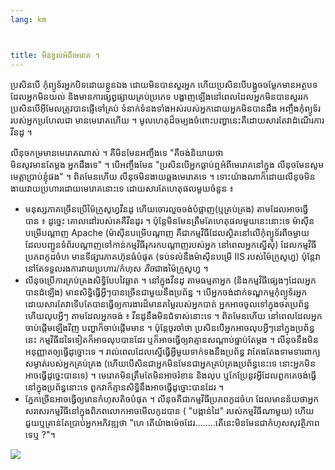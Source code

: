 ```yaml
---
lang: km



title: មិន​ខ្វល់​អំពី​មេរោគ ។
---
```


ប្រសិន​បើ​ កុំព្យូទ័រ​​អ្នក​បិទ​ដោយ​ខ្លួន​ឯង ដោយ​មិន​បាន​សួរ​អ្នក​ ហើយ​ប្រសិន​បើ​​​បង្អួច​ចម្លែក​ 
​មាន​អត្ថបទ​ដែល​អ្នក​មិន​យល់​ និង​មាន​ការ​ផ្សព្វ​ផ្សាយ​គ្រប់​ប្រភេទ 
បង្ហាញ​ឡើង​ នៅ​ពេល​ដែល​អ្នក​មិន​បាន​សួរ​រក​ ប្រសិន​បើ​​​អ៊ីមែល​ត្រូវ​បាន​ផ្ញើ​ទៅ​គ្រប់​ 
​​ទំនាក់​ទំនង​ទាំង​អស់​របស់​អ្នក​ ដោយ​អ្នក​​មិន​បាន​ដឹង អញ្ចឹង​កុំព្យូទ័រ​របស់​អ្នក​ប្រហែល​ជា​
មាន​មេរោគ​ហើយ​ ។ មូល​ហេតុ​​​​ដ៏​ចម្បង​ចំពោះ​បញ្ហា​នេះ​ គឺ​ដោយ​​សារតែ​វា​ដំណើរការ​វីនដូ ។

លីនុច​កម្រ​មាន​មេរោគ​ណាស់​ ។ គឺ​មិន​មែន​អញ្ចឹង​ទេ​ "គឺ​ចង់​និយាយ​​ថា  
មិន​សូវ​មាន​តែ​ម្តង​ អ្នក​ដឹង​ទេ​" ។ បើ​អញ្ចឹង​​មែន​ "ប្រសិន​បើ​អ្នក​ធ្លាប់​​ឮ​អំពី​មេរោគ​​នៅ​ក្នុង​ 
​លីនុច​មែន​​ សូម​មេត្តា​ប្រាប់​ខ្ញុំ​ផង​" ។  ពិត​មែន​ហើយ​ លីនុច​មិន​ងាយ​ឆ្លង​មេរោគ​ទេ​ ។
ទោះ​យ៉ាង​ណា​ក៏​ដោយ​ លីនុច​​មិនងាយ​វាយ​ប្រហារ​ដោយ​មេរោគ​​នោះ​ទេ​ ដោយ​សារ​តែ​​ហេតុផល​មួយ​ចំនួន ៖

<ul>

<li>មនុស្ស​ភាគ​ច្រើន​ប្រើ​ម៉ៃ​ក្រូសូហ្វ​វីនដូ​ ហើយ​ចោរ​លួច​ចង់​បំផ្លាញ​ 
 (ឬ​គ្រប់​គ្រង) តាម​ដែល​អាច​ធ្វើ​បាន ៖ ​ដូច្នេះ​ គោល​ដៅ​របស់​គេ​គឺ​វីនដូរ ។ 
ប៉ុន្តែ​មិន​មែន​ត្រឹម​តែ​ហេតុ​ផល​មួយ​​នេះ​នោះ​ទេ​  ម៉ាស៊ីន​បម្រើ​បណ្តាញ​ Apache  (ម៉ាស៊ីន​បម្រើ​បណ្តាញ​ គឺ​ជា​ 
កម្មវិធី​ដែល​ស្ថិត​នៅ​លើ​កុំព្យូទ័រ​ពី​ចម្ងាយ ​ដែល​បញ្ជូន​​ទំព័រ​បណ្តាញ​ទៅ​កាន់​ 
កម្មវិធី​រុក​រក​បណ្ដាញ​​របស់​អ្នក​ នៅ​ពេល​អ្នក​ស្នើសុំ​) ដែល​កម្មវិធី​ប្រភព​កូដ​ចំហ
មាន​ទី​ផ្សារ​ភាគ​ហ៊ុន​ធំ​បំផុត​ (​ទប់​ទល់​នឹង​​ម៉ាស៊ីន​បម្រើ​  IIS របស់​ម៉ៃក្រូសូហ្វ) ប៉ុន្តែ​វា​នៅ​តែ​ទទួល​រង​ការ​វាយ​ប្រហារ​/កំហុស​ <i>តិច​​</i>  
ជាង​​ម៉ៃក្រូសូហ្វ ។</li>

<li>លីនុច​ប្រើ​ការ​គ្រប់​គ្រង​​សិទ្ធិ​បែប​វៃ​ឆ្លាត​ ។ នៅ​ក្នុង​វីនដូ តាម​ធម្មតា​អ្នក​ (និង​កម្មវិធី​ 
​ផ្សេងៗ​​ដែល​អ្នក​បាន​ដំឡើង​)​ ​មាន​សិទ្ធិ​​ធ្វើ​អ្វី​ៗ​​បាន​ច្រើន​​ជា​មួយ​នឹង​ 
ប្រព័ន្ធ​ ។ បើ​អ្នក​ចង់​ដាក់​ទណ្ឌ​កម្ម​​កុំព្យូទ័រ​អ្នក​ ដោយ​សារ​តែ​វា​ទើប​តែ​បាន​ 
ធ្វើ​ឲ្យ​ការងារ​ដ៏​មាន​តម្លៃ​របស់​អ្នក​បាត់​ អ្នក​អាច​ចូល​ទៅ​ក្នុង​ថត​ប្រព័ន្ធ​ ហើយ​
លុប​អ្វី​ៗ​ ​​តាមដែល​​​អ្នកចង់​ ៖ វីន​ដូ​នឹង​មិនជំទាស់​នោះ​​ទេ​ ។ ពិត​មែន​ហើយ​ នៅ​ពេល​​ដែល​អ្នក​​​ចាប់​ផ្តើម​ឡើង​វិញ​​​ បញ្ហា​ក៏​ចាប់​ផ្តើម​មាន ។ ប៉ុន្តែ​ចូរ​ចាំ​ថា​ ​ប្រសិន​បើ​អ្នក​អាច​លុប​អ្វីៗ​នៅ​ 
ក្នុង​ប្រព័ន្ធ​នេះ​ កម្មវិធី​ដទៃ​ទៀត​ក៏​អាច​លុប​បាន​ដែរ ឬ​ក៏​អាច​ធ្វើ​ឲ្យ​វា​គ្មាន​សណ្តាប់​ធ្នាប់​តែ​ម្តង​ ។ លីនុច​នឹង​ 
មិន​អនុញ្ញាត​ឲ្យ​ធ្វើ​ដូច្នោះ​ទេ​ ។ រាល់​​ពេល​ដែល​ស្នើធ្វើ​អ្វី​មួយ​ទាក់​ទង​នឹង​ 
ប្រព័ន្ធ វា​តែងតែង​ទាមទារ​ពាក្យ​សម្ងាត់​របស់​អ្នក​គ្រប់​គ្រង (ហើយ​បើ​សិន​ជា​​អ្នក​មិន​មែន​ជា​ 
អ្នក​គ្រប់​គ្រង​​ប្រព័ន្ធ​នេះ​ទេ​ នោះ​អ្នក​​​មិន​អាច​ធ្វើ​ដូច្នេះ​បាន​ទេ) ។ មេ​រោគ​មិន​ត្រឹម​តែ​មិន​អាច​ 
រំខាន និង​លុប ឬកែប្រែ​នូវ​អ្វី​ដែល​ពួក​គេ​ចង់​ធ្វើ​នៅ​ក្នុង​ប្រព័ន្ធ​នោះ​ទេ​ ពួក​វា​ 
ក៏​គ្មានសិទ្ធិ​នឹង​អាច​ធ្វើ​ដូច្នោះ​បាន​ដែរ​ ។</li>

<li>ភ្នែក​ច្រើន​អាច​ធ្វើ​ឲ្យ​មាន​កំហុស​តិច​បំផុត​ ។ លីនុច​គឺ​ជា​កម្មវិធី​ប្រភព​កូដ​ចំហ​ ដែល​មាន​ន័យ​ថា​ 
អ្នក​សរសេរ​កម្មវិធី​​នៅ​ក្នុង​ពិភពលោក​​អាច​មើល​កូដ​បាន​ ( "បង្កាន់​ដៃ​" របស់​កម្មវិធី​ណាមួយ​) ហើយ​​​ជួយ​
ឬ​គ្រាន់​តែ​ប្រាប់​អ្នក​អភិវឌ្ឍ​ថា "ហេ  តើ​យ៉ាង​ម៉េច​ដែរ​........តើ​នេះ​​​មិន​មែន​ជា​កំហុស​សុវត្ថិភាព​​ទេ​ឬ ?"។</li>

</ul>

<img src="Images/viruses_thumb.png" />




